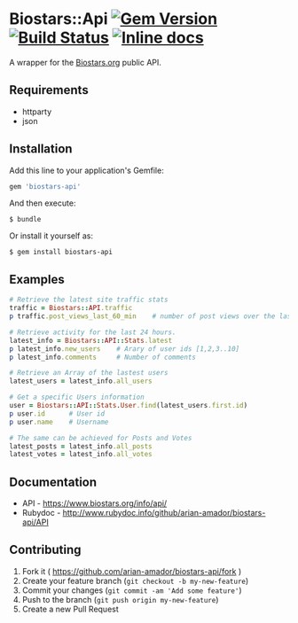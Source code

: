 # Biostars::Api   [![Gem Version](https://badge.fury.io/rb/biostars-api.svg)](http://badge.fury.io/rb/biostars-api)    [![Build Status](https://travis-ci.org/arian-amador/biostars-api.svg?style=flat)](https://travis-ci.org/arian-amador/biostars-api)    [![Inline docs ](https://inch-ci.org/github/arian-amador/biostars-api.svg?branch=master)](https://inch-ci.org/github/arian-amador/biostars-api)

A wrapper for the [Biostars.org](https://www.biostars.org/) public API.

## Requirements
* httparty
* json

## Installation

Add this line to your application's Gemfile:

```ruby
gem 'biostars-api'
```

And then execute:

    $ bundle

Or install it yourself as:

    $ gem install biostars-api

## Examples

```ruby
# Retrieve the latest site traffic stats
traffic = Biostars::API.traffic
p traffic.post_views_last_60_min    # number of post views over the last hour

# Retrieve activity for the last 24 hours.
latest_info = Biostars::API::Stats.latest
p latest_info.new_users    # Arary of user ids [1,2,3..10]
p latest_info.comments     # Number of comments

# Retrieve an Array of the lastest users
latest_users = latest_info.all_users

# Get a specific Users information
user = Biostars::API::Stats.User.find(latest_users.first.id)
p user.id      # User id
p user.name    # Username

# The same can be achieved for Posts and Votes
latest_posts = latest_info.all_posts
latest_votes = latest_info.all_votes
```

## Documentation

* API - https://www.biostars.org/info/api/
* Rubydoc - http://www.rubydoc.info/github/arian-amador/biostars-api/API

## Contributing

1. Fork it ( https://github.com/arian-amador/biostars-api/fork )
2. Create your feature branch (`git checkout -b my-new-feature`)
3. Commit your changes (`git commit -am 'Add some feature'`)
4. Push to the branch (`git push origin my-new-feature`)
5. Create a new Pull Request